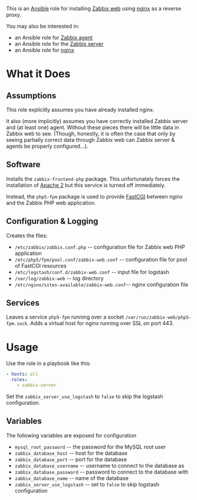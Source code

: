 This is an [Ansible](http://www.ansible.com/home) role for installing
[Zabbix web](https://www.zabbix.com/documentation/2.0/manual/web_interface)
using [nginx](http://wiki.nginx.org/Main) as a reverse proxy.

You may also be interested in:

* an Ansible role for
  [Zabbix agent](https://github.com/dhruvbansal/zabbix-agent-ansible-role)
* an Ansible role for the
  [Zabbix server](https://github.com/dhruvbansal/zabbix-server-ansible-role)
* an Ansible role for
  [nginx](https://github.com/dhruvbansal/nginx-ansible-role)

# What it Does

## Assumptions

This role explicitly assumes you have already installed nginx.

It also (more implicitly) assumes you have correctly installed Zabbix
server and (at least one) agent.  Without these pieces there will be
little data in Zabbix web to see.  (Though, honestly, it is often the
case that only by seeing partially correct data through Zabbix web can
Zabbix server & agents be properly configured...).

## Software

Installs the `zabbix-frontend-php` package.  This unfortunately forces
the installation of
[Apache 2](http://en.wikipedia.org/wiki/Apache_HTTP_Server) but this
service is turned off immediately.

Instead, the `php5-fpm` package is used to provide
[FastCGI](http://en.wikipedia.org/wiki/FastCGI) between nginx and the
Zabbix PHP web application.

## Configuration & Logging

Creates the files:

* `/etc/zabbix/zabbix.conf.php` -- configuration file for Zabbix web PHP application
* `/etc/php5/fpm/pool.conf/zabbix-web.conf` -- configuration file for pool of FastCGI resources
* `/etc/logstash/conf.d/zabbix-web.conf` -- input file for logstash
* `/var/log/zabbix-web` -- log directory
* `/etc/nginx/sites-available/zabbix-web.conf`-- nginx configuration file

## Services

Leaves a service `php5-fpm` running over a socket
`/var/run/zabbix-web/php5-fpm.sock`.  Adds a virtual host for nginx
running over SSL on port 443.

# Usage

Use the role in a playbook like this:

```yaml
- hosts: all
  roles:
    - zabbix-server
```

Set the `zabbix_server_use_logstash` to `false` to skip the logstash
configuration.

## Variables

The following variables are exposed for configuration

* `mysql_root_password` -- the password for the MySQL root user
* `zabbix_database_host` -- host for the database
* `zabbix_database_port` -- port for the database
* `zabbix_database_username` -- username to connect to the database as
* `zabbix_database_password` -- password to connect to the database with
* `zabbix_database_name` -- name of the database
* `zabbix_server_use_logstash` -- set to `false` to skip logstash configuration
